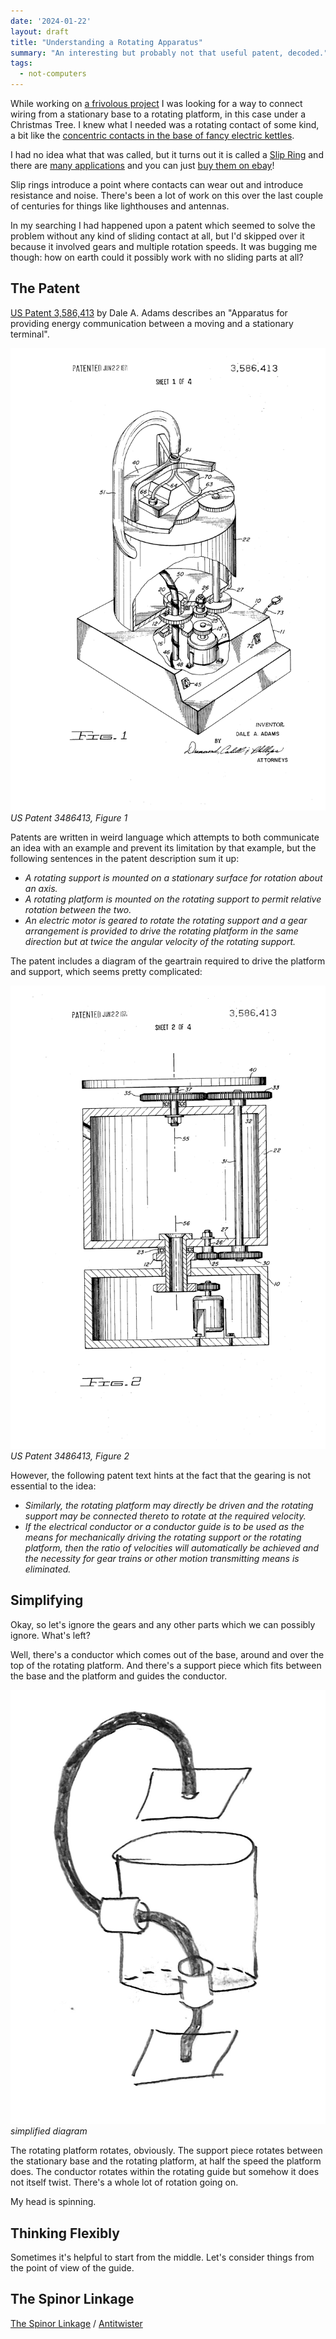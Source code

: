 ```yaml
---
date: '2024-01-22'
layout: draft
title: "Understanding a Rotating Apparatus"
summary: "An interesting but probably not that useful patent, decoded."
tags:
  - not-computers
---
```


While working on [a frivolous project](../saturnalia-a-rotating-christmas-tree/)
I was looking for a way to connect wiring from a stationary base to a rotating platform,
in this case under a Christmas Tree.
I knew what I needed was a rotating contact of some kind, a bit like the
[concentric contacts in the base of fancy electric kettles](https://www.aliexpress.com/item/32849830287.html).

I had no idea what that was called, but it turns out it is called a
[Slip Ring](https://en.wikipedia.org/wiki/Slip_ring)
and there are [many applications](https://youtu.be/gisdyTBMNyQ)
and you can just [buy them on ebay](https://www.ebay.com.au/sch/i.html?_nkw=slip+ring+for+robotics&_sop=15)!

Slip rings introduce a point where contacts can wear out and introduce resistance and noise.
There's been a lot of work on this over the last couple of centuries for things like
lighthouses and antennas.

In my searching I had happened upon a patent which seemed to solve the problem without any kind of sliding
contact at all, but I'd skipped over it because it involved gears and multiple rotation speeds.
It was bugging me though: how on earth could it possibly work with no sliding parts at all?

## The Patent

[US Patent 3,586,413](https://patents.google.com/patent/US3586413A/en) by Dale A. Adams describes an
"Apparatus for providing energy communication between a moving and a stationary terminal".

![US3486413 Figure 1](img/fig1.png)
*US Patent 3486413, Figure 1*

Patents are written in weird language which attempts to both communicate an idea with an example
and prevent its limitation by that example, but the following sentences in the patent description
sum it up:

* *A rotating support is mounted on a stationary surface for rotation about an axis.*
* *A rotating platform is mounted on the rotating support to permit relative rotation between the two.*
* *An electric motor is geared to rotate the rotating support and a gear arrangement is provided
  to drive the rotating platform in the same direction but at twice the angular velocity of the rotating support.*

The patent includes a diagram of the geartrain required to drive the platform and support, which
seems pretty complicated:

![US3486413 Figure 2](img/fig2.png)
*US Patent 3486413, Figure 2*

However, the following patent text hints at the fact that the gearing is not essential to the idea:

* *Similarly, the rotating platform may directly be driven and the rotating support may be connected
  thereto to rotate at the required velocity.*
* *If the electrical conductor or a conductor guide is to be used as the means for mechanically driving the rotating
  support or the rotating platform, then the ratio of velocities will automatically be achieved and the necessity
  for gear trains or other motion transmitting means is eliminated.*

## Simplifying

Okay, so let's ignore the gears and any other parts which we can possibly ignore.  What's left?

Well, there's a conductor which comes out of the base, around and over the top of the rotating
platform.  And there's a support piece which fits between the base and the platform and guides 
the conductor.

![simplified diagram](img/simple.jpg)
*simplified diagram*

The rotating platform rotates, obviously.  The support piece rotates between the stationary base
and the rotating platform, at half the speed the platform does.  The conductor rotates within the
rotating guide but somehow it does not itself twist.  There's a whole lot of rotation going on.

My head is spinning.

## Thinking Flexibly

Sometimes it's helpful to start from the middle.  Let's consider things from the point of view of the guide.

## The Spinor Linkage

[The Spinor Linkage](https://www.researchgate.net/publication/360037741_The_spinor_linkage_-_a_mechanical_implementation_of_the_plate_trick) /
[Antitwister](http://ariwatch.com/VS/Algorithms/Antitwister.htm)

